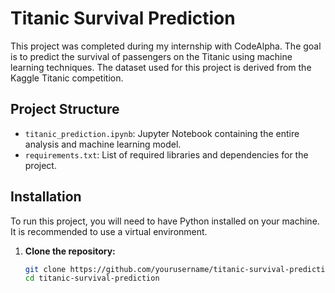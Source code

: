 # Titanic Survival Prediction

This project was completed during my internship with CodeAlpha. The goal is to predict the survival of passengers on the Titanic using machine learning techniques. The dataset used for this project is derived from the Kaggle Titanic competition.

## Project Structure

- `titanic_prediction.ipynb`: Jupyter Notebook containing the entire analysis and machine learning model.
- `requirements.txt`: List of required libraries and dependencies for the project.

## Installation

To run this project, you will need to have Python installed on your machine. It is recommended to use a virtual environment.

1. **Clone the repository:**
   ```bash
   git clone https://github.com/yourusername/titanic-survival-prediction.git
   cd titanic-survival-prediction

